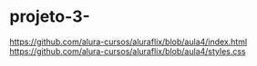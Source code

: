 # projeto-3-
https://github.com/alura-cursos/aluraflix/blob/aula4/index.html
https://github.com/alura-cursos/aluraflix/blob/aula4/styles.css
